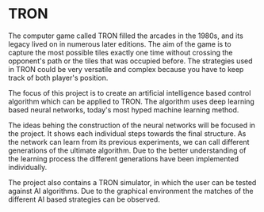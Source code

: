# TRON
The computer game called TRON filled the arcades in the 1980s, and its legacy lived on in numerous later editions.
The aim of the game is to capture the most possible tiles exactly one time without crossing the opponent's path or
the tiles that was occupied before. The strategies used in TRON could be very versatile and complex because you have
to keep track of both player's position.

The focus of this project is to create an artificial intelligence based control algorithm which can be applied to TRON. The
algorithm uses deep learning based neural networks, today's most hyped machine learning method.

The ideas behing the construction of the neural networks will be focused in the project. It shows each individual steps towards
the final structure. As the network can learn from its previous experiments, we can call different generations of the ultimate
algorithm. Due to the better understanding of the learning process the different generations have been implemented individually.

The project also contains a TRON simulator, in which the user can be tested against AI algorithms. Due to the graphical
environment the matches of the different AI based strategies can be observed.
